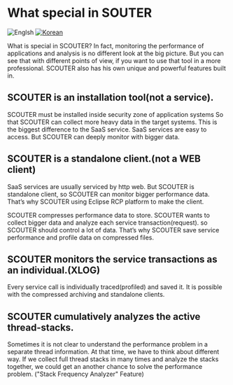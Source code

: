 # What special in SOUTER
![Englsh](https://img.shields.io/badge/language-English-orange.svg) [![Korean](https://img.shields.io/badge/language-Korean-blue.svg)](What-special-in-SCOUTER_kr.md)

What is special in SCOUTER? In fact, monitoring the performance of applications and analysis is no different look at the big picture. But you can see that with different points of view, if you want to use that tool in a more professional. SCOUTER also has his own unique and powerful features built in.

## SCOUTER is an installation tool(not a service). 
SCOUTER must be installed inside security zone of application systems
So that SCOUTER can collect more heavy data in the target systems. This is the biggest difference to the SaaS service.
SaaS services are easy to access. But SCOUTER can deeply monitor with bigger data.

## SCOUTER is a standalone client.(not a WEB client)
SaaS services  are usually serviced by http web. But SCOUTER is standalone client, so SCOUTER can monitor bigger performance data.
That’s why SCOUTER using Eclipse RCP platform to make the client.


SCOUTER compresses performance data to store.
SCOUTER wants to collect bigger data and analyze each service transaction(request).
so SCOUTER should control a lot of data. That’s why SCOUTER save service performance and profile data on compressed files.

## SCOUTER monitors the service transactions as an individual.(XLOG)
Every service call is individually traced(profiled) and saved it.
It is possible with the compressed archiving and  standalone clients.

## SCOUTER cumulatively analyzes the active thread-stacks.
Sometimes it is not clear to understand the performance problem in a separate thread information.
At that time,  we have to think about different way. If we collect full thread stacks in many times and  analyze the stacks together, we could get an another chance to solve the performance problem.
("Stack Frequency Analyzer" Feature)

